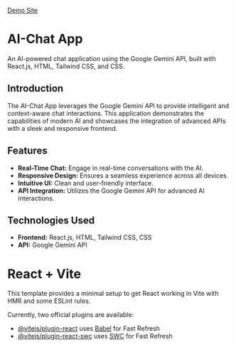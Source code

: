<a href="https://chataicrox.netlify.app/">Demo Site</a>

# AI-Chat App

An AI-powered chat application using the Google Gemini API, built with React.js, HTML, Tailwind CSS, and CSS.




## Introduction

The AI-Chat App leverages the Google Gemini API to provide intelligent and context-aware chat interactions. This application demonstrates the capabilities of modern AI and showcases the integration of advanced APIs with a sleek and responsive frontend.

## Features

- **Real-Time Chat:** Engage in real-time conversations with the AI.
- **Responsive Design:** Ensures a seamless experience across all devices.
- **Intuitive UI:** Clean and user-friendly interface.
- **API Integration:** Utilizes the Google Gemini API for advanced AI interactions.

## Technologies Used

- **Frontend:** React.js, HTML, Tailwind CSS, CSS
- **API:** Google Gemini API





# React + Vite

This template provides a minimal setup to get React working in Vite with HMR and some ESLint rules.

Currently, two official plugins are available:

- [@vitejs/plugin-react](https://github.com/vitejs/vite-plugin-react/blob/main/packages/plugin-react/README.md) uses [Babel](https://babeljs.io/) for Fast Refresh
- [@vitejs/plugin-react-swc](https://github.com/vitejs/vite-plugin-react-swc) uses [SWC](https://swc.rs/) for Fast Refresh
